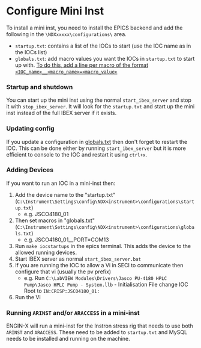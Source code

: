 # Configure Mini Inst

To install a mini inst, you need to install the EPICS backend and add the following in the `\NDXxxxxx\configurations\` area.

- `startup.txt`: contains a list of the IOCs to start (use the IOC name as in the IOCs list)
- `globals.txt`: add macro values you want the IOCs in `startup.txt` to start up with. [To do this, add a line per macro of the format `<IOC_name>__<macro_name>=<macro_value>`](https://github.com/ISISComputingGroup/ibex_user_manual/wiki/Create-and-Manage-Configurations#editing-a-global-setting)

### Startup and shutdown

You can start up the mini inst using the normal `start_ibex_server` and stop it with `stop_ibex_server`. It will look for the `startup.txt` and start up the mini inst instead of the full IBEX server if it exists.

### Updating config

If you update a configuration in [globals.txt](https://github.com/ISISComputingGroup/ibex_user_manual/wiki/Create-and-Manage-Configurations#editing-a-global-setting) then don't forget to restart the IOC. This can be done either by running `start_ibex_server` but it is more efficient to console to the IOC and restart it using `ctrl+x`.

### Adding Devices

If you want to run an IOC in a mini-inst then:

1. Add the device name to the "startup.txt" (`C:\Instrument\Settings\config\NDX<instrument>\configurations\startup.txt`)
   - e.g. JSCO4180_01
1. Then set macros in "globals.txt" (`C:\Instrument\Settings\config\NDX<instrument>\configurations\globals.txt`)
   - e.g. JSCO4180_01__PORT=COM13
1. Run `make iocstartups` in the epics terminal. This adds the device to the allowed running devices.
1. Start IBEX server as normal `start_ibex_server.bat`
1. If you are running the IOC to allow a Vi in SECI to communicate then configure that vi (usually the pv prefix)
   - e.g. Run `C:\LabVIEW Modules\Drivers\Jasco PU-4180 HPLC Pump\Jasco HPLC Pump - System.llb` - Initialisation File change IOC Root to `IN:CRISP:JSCO4180_01:`
1. Run the Vi


### Running `ARINST` and/or `ARACCESS` in a mini-inst

ENGIN-X will run a mini-inst for the Instron stress rig that needs to use both `ARINST` and `ARACCESS`. These need to be added to `startup.txt` and MySQL needs to be installed and running on the machine.






